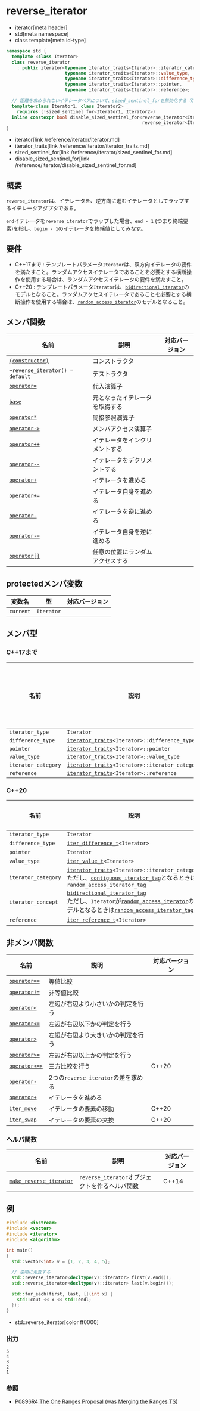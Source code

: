 # reverse_iterator
* iterator[meta header]
* std[meta namespace]
* class template[meta id-type]

```cpp
namespace std {
  template <class Iterator>
  class reverse_iterator
    : public iterator<typename iterator_traits<Iterator>::iterator_category,
                      typename iterator_traits<Iterator>::value_type,
                      typename iterator_traits<Iterator>::difference_type,
                      typename iterator_traits<Iterator>::pointer,
                      typename iterator_traits<Iterator>::reference>;

  // 距離を求められないイテレータペアについて、sized_sentinel_forを無効化する（C++20）
  template<class Iterator1, class Iterator2>
    requires (!sized_sentinel_for<Iterator1, Iterator2>)
  inline constexpr bool disable_sized_sentinel_for<reverse_iterator<Iterator1>,
                                                   reverse_iterator<Iterator2>> = true;
}
```
* iterator[link /reference/iterator/iterator.md]
* iterator_traits[link /reference/iterator/iterator_traits.md]
* sized_sentinel_for[link /reference/iterator/sized_sentinel_for.md]
* disable_sized_sentinel_for[link /reference/iterator/disable_sized_sentinel_for.md]

## 概要
`reverse_iterator`は、イテレータを、逆方向に進むイテレータとしてラップするイテレータアダプタである。

`end`イテレータを`reverse_iterator`でラップした場合、`end - 1` (つまり終端要素)を指し、`begin - 1`のイテレータを終端値としてみなす。


## 要件

- C++17まで : テンプレートパラメータ`Iterator`は、双方向イテレータの要件を満たすこと。ランダムアクセスイテレータであることを必要とする横断操作を使用する場合は、ランダムアクセスイテレータの要件を満たすこと。
- C++20 : テンプレートパラメータ`Iterator`は、[`bidirectional_iterator`](/reference/iterator/bidirectional_iterator.md)のモデルとなること。ランダムアクセスイテレータであることを必要とする横断操作を使用する場合は、[`random_access_iterator`](/reference/iterator/random_access_iterator.md)のモデルとなること。


## メンバ関数

| 名前 | 説明 | 対応バージョン |
|----------------------------------------------------------|--------------------------------------------------|-------|
| [`(constructor)`](reverse_iterator/op_constructor.md) | コンストラクタ | |
| `~reverse_iterator() = default` | デストラクタ | |
| [`operator=`](reverse_iterator/op_assign.md) | 代入演算子 | |
| [`base`](reverse_iterator/base.md) | 元となったイテレータを取得する | |
| [`operator*`](reverse_iterator/op_deref.md) | 間接参照演算子 | |
| [`operator->`](reverse_iterator/op_arrow.md) | メンバアクセス演算子 | |
| [`operator++`](reverse_iterator/op_increment.md) | イテレータをインクリメントする | |
| [`operator--`](reverse_iterator/op_decrement.md) | イテレータをデクリメントする | |
| [`operator+`](reverse_iterator/op_unary_plus.md) | イテレータを進める | |
| [`operator+=`](reverse_iterator/op_plus_assign.md) | イテレータ自身を進める | |
| [`operator-`](reverse_iterator/op_unary_minus.md) | イテレータを逆に進める | |
| [`operator-=`](reverse_iterator/op_minus_assign.md) | イテレータ自身を逆に進める | |
| [`operator[]`](reverse_iterator/op_at.md) | 任意の位置にランダムアクセスする | |


## protectedメンバ変数

| 変数名    | 型         | 対応バージョン |
|-----------|------------|-------|
| `current` | `Iterator` | |


## メンバ型

### C++17まで

| 名前 | 説明 | 対応バージョン |
|-----------------------------------------|----------------------------------------|-------|
| `iterator_type` | `Iterator` | |
| `difference_type` | [`iterator_traits`](/reference/iterator/iterator_traits.md)`<Iterator>::difference_type` | |
| `pointer` | [`iterator_traits`](/reference/iterator/iterator_traits.md)`<Iterator>::pointer` | |
| `value_type` | [`iterator_traits`](/reference/iterator/iterator_traits.md)`<Iterator>::value_type` | |
| `iterator_category` | [`iterator_traits`](/reference/iterator/iterator_traits.md)`<Iterator>::iterator_category` | |
| `reference` | [`iterator_traits`](/reference/iterator/iterator_traits.md)`<Iterator>::reference` | |

### C++20

| 名前 | 説明 | 対応バージョン |
|------------------------------------------------------|-------------|-------|
| `iterator_type` | `Iterator` | |
| `difference_type` | [`iter_difference_t`](/reference/iterator/iter_difference_t.md)`<Iterator>` | C++20 |
| `pointer` | `Iterator` | |
| `value_type` | [`iter_value_t`](/reference/iterator/iter_value_t.md)`<Iterator>` | C++20 |
| `iterator_category` | [`iterator_traits`](/reference/iterator/iterator_traits.md)`<Iterator>::iterator_category` <br/> ただし、[`contiguous_iterator_tag`](/reference/iterator/iterator_tag.md)となるときは`random_access_iterator_tag` | C++20 |
| `iterator_concept` | [`bidirectional_iterator_tag`](/reference/iterator/iterator_tag.md) <br/> ただし、`Iterator`が[`random_access_iterator`](/reference/iterator/random_access_iterator.md)のモデルとなるときは[`random_access_iterator_tag`](/reference/iterator/iterator_tag.md)  | C++20 |
| `reference` | [`iter_reference_t`](/reference/iterator/iter_reference_t.md)`<Iterator>`  | C++20 |

## 非メンバ関数

| 名前 | 説明 | 対応バージョン |
|---------------------------------------------------------|------------------------|-------|
| [`operator==`](reverse_iterator/op_equal.md) | 等値比較 | |
| [`operator!=`](reverse_iterator/op_not_equal.md) | 非等値比較 | |
| [`operator<`](reverse_iterator/op_less.md) | 左辺が右辺より小さいかの判定を行う | |
| [`operator<=`](reverse_iterator/op_less_equal.md) | 左辺が右辺以下かの判定を行う | |
| [`operator>`](reverse_iterator/op_greater.md) | 左辺が右辺より大きいかの判定を行う | |
| [`operator>=`](reverse_iterator/op_greater_equal.md) | 左辺が右辺以上かの判定を行う | |
| [`operator<=>`](reverse_iterator/op_compare_3way.md)           | 三方比較を行う | C++20 |
| [`operator-`](reverse_iterator/op_minus.md) | 2つの`reverse_iterator`の差を求める | |
| [`operator+`](reverse_iterator/op_plus.md) | イテレータを進める | |
| [`iter_move`](reverse_iterator/iter_move.md)     | イテレータの要素の移動 | C++20 |
| [`iter_swap`](reverse_iterator/iter_swap.md)     | イテレータの要素の交換 | C++20 |

### ヘルパ関数

| 名前 | 説明 | 対応バージョン |
|------|------|----------------|
| [`make_reverse_iterator`](make_reverse_iterator.md) | `reverse_iterator`オブジェクトを作るヘルパ関数 | C++14 |


## 例
```cpp example
#include <iostream>
#include <vector>
#include <iterator>
#include <algorithm>

int main()
{
  std::vector<int> v = {1, 2, 3, 4, 5};

  // 逆順に走査する
  std::reverse_iterator<decltype(v)::iterator> first(v.end());
  std::reverse_iterator<decltype(v)::iterator> last(v.begin());

  std::for_each(first, last, [](int x) {
    std::cout << x << std::endl;
  });
}
```
* std::reverse_iterator[color ff0000]

### 出力
```
5
4
3
2
1
```

### 参照

- [P0896R4 The One Ranges Proposal (was Merging the Ranges TS)](http://www.open-std.org/jtc1/sc22/wg21/docs/papers/2018/p0896r4.pdf)
